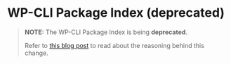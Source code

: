 WP-CLI Package Index (deprecated)
================================

> **NOTE:** The WP-CLI Package Index is being **deprecated**.
>
> Refer to [this blog post](https://make.finpress.org/cli/2017/07/18/feature-development-discussion-recap/) to read about the reasoning behind this change.
